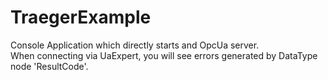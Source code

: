 # TraegerExample

Console Application which directly starts and OpcUa server.
<br>
When connecting via UaExpert, you will see errors generated by DataType node 'ResultCode'.
